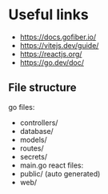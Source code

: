 # Useful links
- https://docs.gofiber.io/
- https://vitejs.dev/guide/
- https://reactjs.org/
- https://go.dev/doc/
## File structure
go files:
- controllers/
- database/
- models/
- routes/
- secrets/
- main.go
react files:
- public/ (auto generated)
- web/
